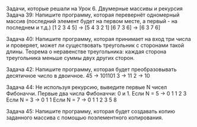 Задачи, которые решали на Урок 6. Двумерные массивы и рекурсия
Задача 39: Напишите программу, которая перевернёт
одномерный массив (последний элемент будет на первом
месте, а первый - на последнем и т.д.)
[1 2 3 4 5] -> [5 4 3 2 1]
[6 7 3 6] -> [6 3 7 6]

Задача 40: Напишите программу, которая принимает на вход три
числа и проверяет, может ли существовать треугольник с сторонами
такой длины.
Теорема о неравенстве треугольника: каждая сторона треугольника
меньше суммы двух других сторон.


Задача 42: Напишите программу, которая будет преобразовывать
десятичное число в двоичное.
45 -> 101101
3 -> 11
2 -> 10

Задача 44: Не используя рекурсию, выведите первые N чисел
Фибоначчи. Первые два числа Фибоначчи: 0 и 1.
Если N = 5 -> 0 1 1 2 3
Если N = 3 -> 0 1 1
Если N = 7 -> 0 1 1 2 3 5 8


Задача 45: Напишите программу, которая будет создавать
копию заданного массива с помощью поэлементного
копирования. 
